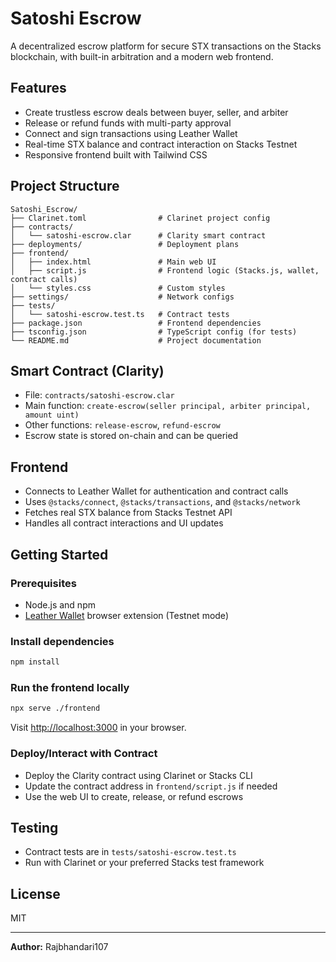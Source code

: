 # Satoshi Escrow

A decentralized escrow platform for secure STX transactions on the Stacks blockchain, with built-in arbitration and a modern web frontend.

## Features
- Create trustless escrow deals between buyer, seller, and arbiter
- Release or refund funds with multi-party approval
- Connect and sign transactions using Leather Wallet
- Real-time STX balance and contract interaction on Stacks Testnet
- Responsive frontend built with Tailwind CSS

## Project Structure
```
Satoshi_Escrow/
├── Clarinet.toml                # Clarinet project config
├── contracts/
│   └── satoshi-escrow.clar      # Clarity smart contract
├── deployments/                 # Deployment plans
├── frontend/
│   ├── index.html               # Main web UI
│   ├── script.js                # Frontend logic (Stacks.js, wallet, contract calls)
│   └── styles.css               # Custom styles
├── settings/                    # Network configs
├── tests/
│   └── satoshi-escrow.test.ts   # Contract tests
├── package.json                 # Frontend dependencies
├── tsconfig.json                # TypeScript config (for tests)
└── README.md                    # Project documentation
```

## Smart Contract (Clarity)
- File: `contracts/satoshi-escrow.clar`
- Main function: `create-escrow(seller principal, arbiter principal, amount uint)`
- Other functions: `release-escrow`, `refund-escrow`
- Escrow state is stored on-chain and can be queried

## Frontend
- Connects to Leather Wallet for authentication and contract calls
- Uses `@stacks/connect`, `@stacks/transactions`, and `@stacks/network`
- Fetches real STX balance from Stacks Testnet API
- Handles all contract interactions and UI updates

## Getting Started

### Prerequisites
- Node.js and npm
- [Leather Wallet](https://leather.io/) browser extension (Testnet mode)

### Install dependencies
```sh
npm install
```

### Run the frontend locally
```sh
npx serve ./frontend
```
Visit [http://localhost:3000](http://localhost:3000) in your browser.

### Deploy/Interact with Contract
- Deploy the Clarity contract using Clarinet or Stacks CLI
- Update the contract address in `frontend/script.js` if needed
- Use the web UI to create, release, or refund escrows

## Testing
- Contract tests are in `tests/satoshi-escrow.test.ts`
- Run with Clarinet or your preferred Stacks test framework

## License
MIT

---
**Author:** Rajbhandari107
